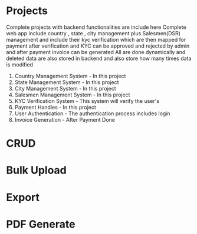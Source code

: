 # Projects

Complete projects with backend functionalities are include here
Complete web app include country , state , city management plus
Salesmen(DSR) management and include their kyc verification which are then mapped for payment after verification
and KYC can be approved and rejected by admin and after payment invoice can be generated
All are done dynamically and deleted data are also stored in backend and also store how many times
data is modified

1. Country Management System - In this project
2. State Management System - In this project
3. City Management System - In this project
4. Salesmen Management System - In this project
5. KYC Verification System - This system will verify the user's
6. Payment Handles - In this project
7. User Authentication - The authentication process includes login
8. Invoice Generation - After Payment Done

# CRUD

# Bulk Upload

# Export

# PDF Generate
